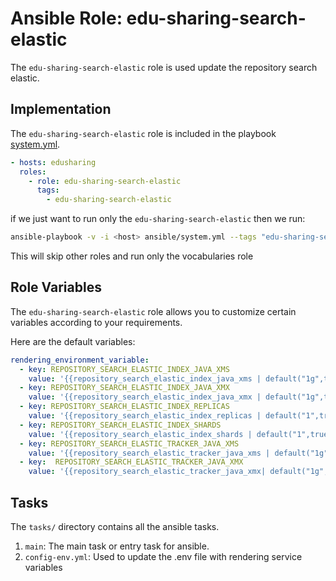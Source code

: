# Ansible Role: edu-sharing-search-elastic

The `edu-sharing-search-elastic` role is used update the repository search elastic.

## Implementation

The `edu-sharing-search-elastic` role is included in the playbook [system.yml](../../../system.yml).

```yaml
- hosts: edusharing
  roles:
    - role: edu-sharing-search-elastic
      tags: 
        - edu-sharing-search-elastic

```



if we just want to run only the `edu-sharing-search-elastic` then we run:

```sh
ansible-playbook -v -i <host> ansible/system.yml --tags "edu-sharing-search-elastic"
```
This will skip other roles and run only the vocabularies role

## Role Variables

The `edu-sharing-search-elastic` role allows you to customize certain variables according to your requirements. 

Here are the default variables:


```yaml
rendering_environment_variable:
  - key: REPOSITORY_SEARCH_ELASTIC_INDEX_JAVA_XMS
    value: '{{repository_search_elastic_index_java_xms | default("1g",true)}}'
  - key: REPOSITORY_SEARCH_ELASTIC_INDEX_JAVA_XMX
    value: '{{repository_search_elastic_index_java_xmx | default("1g",true)}}'
  - key: REPOSITORY_SEARCH_ELASTIC_INDEX_REPLICAS
    value: '{{repository_search_elastic_index_replicas | default("1",true)}}'
  - key: REPOSITORY_SEARCH_ELASTIC_INDEX_SHARDS
    value: '{{repository_search_elastic_index_shards | default("1",true)}}'
  - key: REPOSITORY_SEARCH_ELASTIC_TRACKER_JAVA_XMS
    value: '{{repository_search_elastic_tracker_java_xms | default("1g",true)}}'
  - key:  REPOSITORY_SEARCH_ELASTIC_TRACKER_JAVA_XMX
    value: '{{repository_search_elastic_tracker_java_xmx| default("1g",true)}}'


```

## Tasks

The `tasks/` directory contains all the ansible tasks.

1. `main`: The main task or entry task for ansible.
2. `config-env.yml`: Used to update the .env file with rendering service variables
